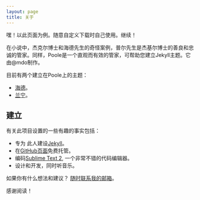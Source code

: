 ```yaml
---
layout: page
title: 关于
---
```


<p class="message">
      嘿！以此页面为例。随意自定义下载时自己使用。继续！
</p>

在小说中，杰克尔博士和海德先生的奇怪案例，普尔先生是杰基尔博士的善良和忠诚的管家。同样，Poole是一个直观而有效的管家，可帮助您建立Jekyll主题。它由@mdo制作。

目前有两个建立在Poole上的主题：

* [海德](http://hyde.getpoole.com)。
* [兰宁](http://lanyon.getpoole.com)。



## 建立

有关此项目设置的一些有趣的事实包括：

* 专为 此人建设[Jekyll](http://jekyllrb.com)。
* 在[GitHub页面](https://pages.github.com)免费托管。
* 编码[Sublime Text 2](http://sublimetext.com), 一个非常不错的代码编辑器。
* 设计和开发，同时听音乐。 

如果你有什么想法和建议？ [随时联系我的邮箱](1714593434@Outlook.com)。

感谢阅读！
